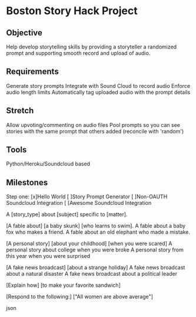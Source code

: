 
# Boston Story Hack Project

## Objective

Help develop storytelling skills by providing a storyteller a
randomized prompt and supporting smooth record and upload of audio. 

## Requirements

Generate story prompts
Integrate with Sound Cloud to record audio
Enforce audio length limits
Automatically tag uploaded audio with the prompt details

## Stretch

Allow upvoting/commenting on audio files
Pool prompts so you can see stories with the same prompt that others
added (reconcile with 'random') 

## Tools

Python/Heroku/Soundcloud based

## Milestones

Step one: 
	[x]Hello World
	[  ]Story Prompt Generator
	[  ]Non-OAUTH Soundcloud Integration
	[  [Awesome Soundcloud Integration
	
	
A [story_type] about [subject] specific to [matter].

[A fable about] [a baby skunk\] [who learns to swim\].
A fable about a baby fox who makes a friend.
A fable about an old elephant who made a mistake.

[A personal story] [about your childhood\] [when you were scared\]
A personal story about college when you were broke
A personal story from this year when you were surprised

[A fake news broadcast] [about a strange holiday\]
A fake news broadcast about a natural disaster
A fake news broadcast about a political leader

[Explain how] [to make your favorite sandwich\]

[Respond to the following:] ["All women are above average"\]

json
